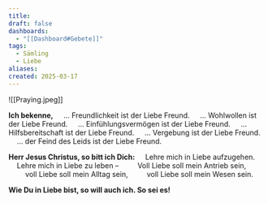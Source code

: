 ```yaml
---
title: 
draft: false
dashboards:
  - "[[Dashboard#Gebete]]"
tags:
  - Sämling
  - Liebe
aliases: 
created: 2025-03-17
---
```

![[Praying.jpeg]]

**Ich bekenne,**
$\quad$... Freundlichkeit ist der Liebe Freund.
$\quad$... Wohlwollen ist der Liebe Freund.
$\quad$... Einfühlungsvermögen ist der Liebe Freund.
$\quad$... Hilfsbereitschaft ist der Liebe Freund.
$\quad$... Vergebung ist der Liebe Freund.
$\quad$... der Feind des Leids ist der Liebe Freund.

**Herr Jesus Christus, so bitt ich Dich:**
$\quad$Lehre mich in Liebe aufzugehen.
$\quad$Lehre mich in Liebe zu leben –
$\quad$$\quad$Voll Liebe soll mein Antrieb sein,
$\quad$$\quad$voll Liebe soll mein Alltag sein,
$\quad$$\quad$voll Liebe soll mein Wesen sein.

**Wie Du in Liebe bist, so will auch ich.
So sei es!**
